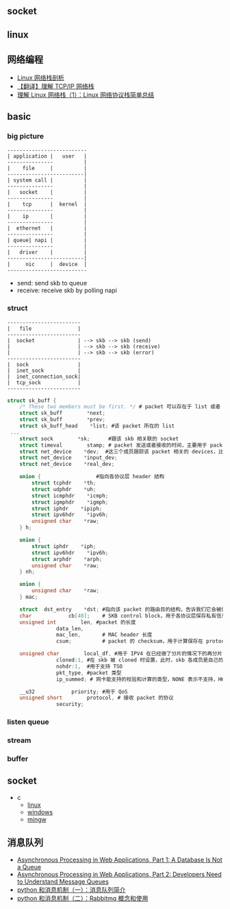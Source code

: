 ## socket

## linux

## 网络编程

- [Linux 网络栈剖析](https://www.ibm.com/developerworks/cn/linux/l-linux-networking-stack/)
- [【翻译】理解 TCP/IP 网络栈](https://cizixs.com/2017/07/27/understand-tcp-ip-network-stack/)
- [理解 Linux 网络栈（1）：Linux 网络协议栈简单总结](https://www.cnblogs.com/sammyliu/archive/2016/02/29/5225623.html)

## basic

### big picture

```
--------------------------
| application |   user   |
---------------          |
|    file     |          |
-------------------------|
| system call |          |
---------------          |
|   socket    |          |
---------------          |
|    tcp      |  kernel  |
---------------          |
|    ip       |          |
---------------          |
|  ethernet   |          |
---------------          |
| queue| napi |          |
---------------          |
|   driver    |          |
-------------------------|
|     nic     |  device  |
--------------------------
```

- send: send skb to queue
- receive: receive skb by polling napi

### struct

```
------------------------
|   file               |
------------------------
|  socket              | --> skb --> skb (send)
|                      | --> skb --> skb (receive)
|                      | --> skb --> skb (error)
------------------------
|  sock                |
|  inet_sock           |
|  inet_connection_sock|
|  tcp_sock            |
------------------------
```

```c
struct sk_buff {
    /* These two members must be first. */ # packet 可以存在于 list 或者 queue 中，这两个成员用于链表处理
    struct sk_buff        *next;
    struct sk_buff        *prev;
    struct sk_buff_head    *list; #该 packet 所在的 list
 ...
    struct sock        *sk;      #跟该 skb 相关联的 socket
    struct timeval        stamp; # packet 发送或者接收的时间，主要用于 packet sniffers
    struct net_device    *dev;  #这三个成员跟踪该 packet 相关的 devices，比如接收它的设备等
    struct net_device    *input_dev;
    struct net_device    *real_dev;

    union {                  #指向各协议层 header 结构
        struct tcphdr    *th;
        struct udphdr    *uh;
        struct icmphdr    *icmph;
        struct igmphdr    *igmph;
        struct iphdr    *ipiph;
        struct ipv6hdr    *ipv6h;
        unsigned char    *raw;
    } h;

    union {
        struct iphdr    *iph;
        struct ipv6hdr    *ipv6h;
        struct arphdr    *arph;
        unsigned char    *raw;
    } nh;

    union {
        unsigned char    *raw;
    } mac;

    struct  dst_entry    *dst; #指向该 packet 的路由目的结构，告诉我们它会被如何路由到目的地
    char            cb[40];    # SKB control block，用于各协议层保存私有信息，比如 TCP 的顺序号和帧的重发状态
    unsigned int        len, #packet 的长度
                data_len,
                mac_len,       # MAC header 长度
                csum;          # packet 的 checksum，用于计算保存在 protocol header 中的校验和。发送时，当 checksum offloading 时，不设置；接收时，可以由device计算

    unsigned char        local_df, #用于 IPV4 在已经做了分片的情况下的再分片，比如 IPSEC 情况下。
                cloned:1, #在 skb 被 cloned 时设置，此时，skb 各成员是自己的，但是数据是shared的
                nohdr:1,  #用于支持 TSO
                pkt_type, #packet 类型
                ip_summed; # 网卡能支持的校验和计算的类型，NONE 表示不支持，HW 表示支持，

    __u32            priority; #用于 QoS
    unsigned short        protocol, # 接收 packet 的协议
                security;
```

### listen queue

### stream

### buffer

## socket

- c
  - [linux](https://github.com/gaoxinge/bible/tree/master/networking101/illustrated/summary/c/linux)
  - [windows](https://github.com/gaoxinge/bible/tree/master/networking101/illustrated/summary/c/windows)
  - [mingw](https://github.com/gaoxinge/bible/tree/master/networking101/illustrated/summary/c/mingw)

## 消息队列

- [Asynchronous Processing in Web Applications, Part 1: A Database Is Not a Queue](http://blog.codepath.com/2012/11/15/asynchronous-processing-in-web-applications-part-1-a-database-is-not-a-queue/)
- [Asynchronous Processing in Web Applications, Part 2: Developers Need to Understand Message Queues](http://blog.codepath.com/2013/01/06/asynchronous-processing-in-web-applications-part-2-developers-need-to-understand-message-queues/)
- [python 和消息机制（一）：消息队列简介](https://cizixs.com/2015/05/13/python-and-message-queue-one/)
- [python 和消息机制（二）：Rabbitmq 概念和使用](https://cizixs.com/2015/11/23/rabbitmq-concept-and-usage/)